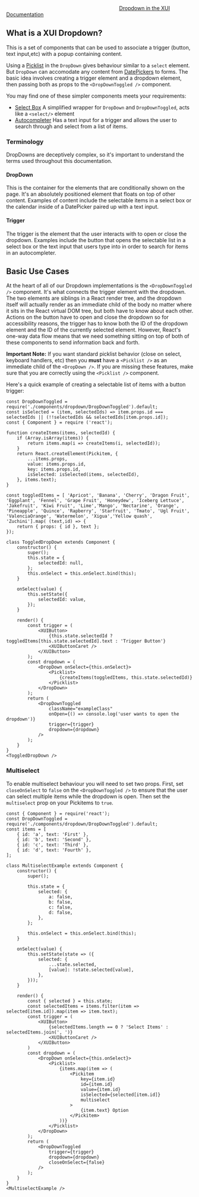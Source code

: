 <div class="xui-margin-vertical">
	<div>
		<svg focusable="false" class="xui-icon xui-icon-inline xui-icon-large xui-icon-color-blue"> <use xlink:href="#xui-icon-bookmark" role="presentation"/></svg>
		<span><a href="../section-dropdowns.html#dropdowns">Dropdown in the XUI Documentation</a></span>
	</div>
</div>

## What is a XUI Dropdown?

This is a set of components that can be used to associate a trigger (button, text input,etc) with a popup containing content.

Using a [Picklist](#picklist) in the `DropDown` gives behaviour similar to a `select` element. But `DropDown` can accomodate any content from [DatePickers](#datepicker) to forms. The basic idea involves creating a trigger element and a dropdown element, then passing both as props to the `<DropDownToggled />` component.

You may find one of these simpler components meets your requirements:

* [Select Box](#select-box) A simplified wrapper for `DropDown` and `DropDownToggled`, acts like a `<select/>` element
* [Autocompleter](#autocompleter) Has a text input for a trigger and allows the user to search through and select from a list of items.

### Terminology

DropDowns are deceptively complex, so it's important to understand the terms used throughout this documentation.

#### DropDown

This is the container for the elements that are conditionally shown on the page. It's an absolutely positioned element that floats on top of other content.  Examples of content include the selectable items in a select box or the calendar inside of a DatePicker paired up with a text input.

#### Trigger

The trigger is the element that the user interacts with to open or close the dropdown. Examples include the button that opens the selectable list in a select box or the text input that users type into in order to search for items in an autocompleter.

## Basic Use Cases

At the heart of all of our Dropdown implementations is the `<DropDownToggled />` component. It's what connects the trigger element with the dropdown.  The two elements are siblings in a React render tree, and the dropdown itself will actually render as an immediate child of the body no matter where it sits in the React virtual DOM tree, but both have to know about each other.  Actions on the button have to open and close the dropdown so for accessibility reasons, the trigger has to know both the ID of the dropdown element and the ID of the currently selected element.  However, React's one-way data flow means that we need something sitting on top of both of these components to send information back and forth.

**Important Note:**
If you want standard picklist behavior (close on select, keyboard handlers, etc) then you **must** have a `<Picklist />` as an immediate child of the `<DropDown />`.  If you are missing these features, make sure that you are correctly using the `<Picklist />` component.

Here's a quick example of creating a selectable list of items with a button trigger:

```
const DropDownToggled = require('./components/dropdown/DropDownToggled').default;
const isSelected = (item, selectedIds) => item.props.id === selectedIds || (!!selectedIds && selectedIds[item.props.id]);
const { Component } = require ('react');

function createItems(items, selectedId) {
	if (Array.isArray(items)) {
		return items.map(i => createItems(i, selectedId));
	}
	return React.createElement(Pickitem, {
		...items.props,
		value: items.props.id,
		key: items.props.id,
		isSelected: isSelected(items, selectedId),
	}, items.text);
}

const toggledItems = [ 'Apricot', 'Banana', 'Cherry', 'Dragon Fruit', 'Eggplant', 'Fennel', 'Grape Fruit', 'Honeydew', 'Iceberg Lettuce', 'Jakefruit', 'Kiwi Fruit', 'Lime','Mango', 'Nectarine', 'Orange', 'Pineapple', 'Quince', 'Rapberry', 'Starfruit', 'Tmato', 'Ugl Fruit', 'ValenciaOrange', 'Watermelon', 'Xigua','Yellow quash', 'Zuchini'].map( (text,id) => {
	return { props: { id }, text };
});

class ToggledDropDown extends Component {
	constructor() {
		super();
		this.state = {
			selectedId: null,
		};
		this.onSelect = this.onSelect.bind(this);
	}

	onSelect(value) {
		this.setState({
			selectedId: value,
		});
	}

	render() {
		const trigger = (
			<XUIButton>
				{this.state.selectedId ? toggledItems[this.state.selectedId].text : 'Trigger Button'}
				<XUIButtonCaret />
			</XUIButton>
		);
		const dropdown = (
			<DropDown onSelect={this.onSelect}>
				<Picklist>
					{createItems(toggledItems, this.state.selectedId)}
				</Picklist>
			</DropDown>
		);
		return (
			<DropDownToggled
				className="exampleClass"
				onOpen={() => console.log('user wants to open the dropdown')}
				trigger={trigger}
				dropdown={dropdown}
			/>
		);
	}
}
<ToggledDropDown />
```

### Multiselect
To enable multiselect behaviour you will need to set two props.  First, set `closeOnSelect` to `false` on the `<DropDownToggled />` to ensure that the user can select multiple items while the dropdown is open. Then set the `multiselect` prop on your Pickitems to `true`.

```
const { Component } = require('react');
const DropDownToggled = require('./components/dropdown/DropDownToggled').default;
const items = [
	{ id: 'a', text: 'First' },
	{ id: 'b', text: 'Second' },
	{ id: 'c', text: 'Third' },
	{ id: 'd', text: 'Fourth' },
];

class MultiselectExample extends Component {
	constructor() {
		super();

		this.state = {
			selected: {
				a: false,
				b: false,
				c: false,
				d: false,
			},
		};

		this.onSelect = this.onSelect.bind(this);
	}

	onSelect(value) {
		this.setState(state => ({
			selected: {
				...state.selected,
				[value]: !state.selected[value],
			},
		}));
	}

	render() {
		const { selected } = this.state;
		const selectedItems = items.filter(item => selected[item.id]).map(item => item.text);
		const trigger = (
			<XUIButton>
				{selectedItems.length == 0 ? 'Select Items' : selectedItems.join(', ')}
				<XUIButtonCaret />
			</XUIButton>
		)
		const dropdown = (
			<DropDown onSelect={this.onSelect}>
				<Picklist>
					{items.map(item => (
						<Pickitem
							key={item.id}
							id={item.id}
							value={item.id}
							isSelected={selected[item.id]}
							multiselect
						>
							{item.text} Option
						</Pickitem>
					))}
				</Picklist>
			</DropDown>
		);
		return (
			<DropDownToggled
				trigger={trigger}
				dropdown={dropdown}
				closeOnSelect={false}
			/>
		);
	}
}
<MultiselectExample />
```

